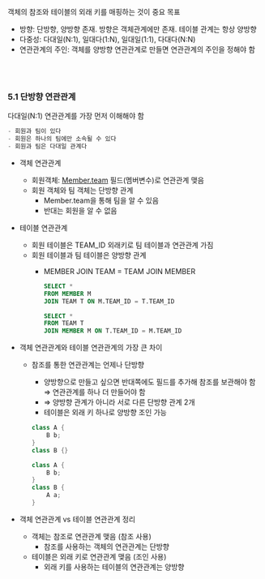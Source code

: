 객체의 참조와 테이블의 외래 키를 매핑하는 것이 중요 목표

- 방향: 단방향, 양방향 존재. 방향은 객체관계에만 존재. 테이블 관계는 항상 양방향
- 다중성: 다대일(N:1), 일대다(1:N), 일대일(1:1), 다대다(N:N)
- 연관관계의 주인: 객체를 양방향 연관관계로 만들면 연관관계의 주인을 정해야 함

<br><br>

### 5.1 단방향 연관관계

다대일(N:1) 연관관계를 가장 먼저 이해해야 함

```java
- 회원과 팀이 있다
- 회원은 하나의 팀에만 소속될 수 있다
- 회원과 팀은 다대일 관계다
```


- 객체 연관관계
    - 회원객체: [Member.team](http://Member.team) 필드(멤버변수)로 연관관계 맺음
    - 회원 객체와 팀 객체는 단방향 관계
        - Member.team을 통해 팀을 알 수 있음
        - 반대는 회원을 알 수 없음
- 테이블 연관관계
    - 회원 테이블은 TEAM_ID 외래키로 팀 테이블과 연관관계 가짐
    - 회원 테이블과 팀 테이블은 양방향 관계
        - MEMBER JOIN TEAM = TEAM JOIN MEMBER
            
            ```sql
            SELECT *
            FROM MEMBER M
            JOIN TEAM T ON M.TEAM_ID = T.TEAM_ID
            ```
            
            ```sql
            SELECT *
            FROM TEAM T
            JOIN MEMBER M ON T.TEAM_ID = M.TEAM_ID
            ```
            
- 객체 연관관계와 테이블 연관관계의 가장 큰 차이
    - 참조를 통한 연관관계는 언제나 단방향
        - 양방향으로 만들고 싶으면 반대쪽에도 필드를 추가해 참조를 보관해야 함 ⇒ 연관관계를 하나 더 만들어야 함
        - ⇒ 양방향 관계가 아니라 서로 다른 단방향 관계 2개
        - 테이블은 외래 키 하나로 양방향 조인 가능
        
        ```java
        class A {
        	B b;
        }
        class B {}
        ```
        
        ```java
        class A {
        	B b;
        }
        class B {
        	A a;
        }
        ```
        
- 객체 연관관계 vs 테이블 연관관계 정리
    - 객체는 참조로 연관관계 맺음 (참조 사용)
        - 참조를 사용하는 객체의 연관관계는 단방향
    - 테이블은 외래 키로 연관관계 맺음 (조인 사용)
        - 외래 키를 사용하는 테이블의 연관관계는 양방향

